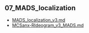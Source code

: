 ## 07_MADS_localization

-   [MADS_localization_v3.md](MADS_localization_v3.md)
-   [MCSanx-RIdeogram_v3_MADS.md](MCSanx-RIdeogram_v3_MADS.md)